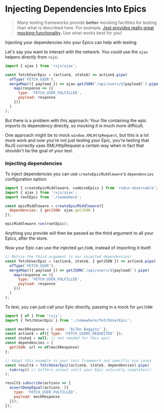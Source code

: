 # Injecting Dependencies Into Epics

> Many testing frameworks provide **better** mocking facilities for testing than what is described here. For example, [Jest provides really great mocking functionality](http://jestjs.io/docs/en/manual-mocks.html). Use what works best for you!

Injecting your dependencies into your Epics can help with testing.

Let's say you want to interact with the network. You could use the `ajax` helpers directly from `rxjs`:

```js
import { ajax } from 'rxjs/ajax';

const fetchUserEpic = (action$, state$) => action$.pipe(
  ofType('FETCH_USER'),
  mergeMap(({ payload }) => ajax.getJSON(`/api/users/${payload}`).pipe(
    map(response => ({
      type: 'FETCH_USER_FULFILLED',
      payload: response
    }))
  )
);
```

But there is a problem with this approach: Your file containing the epic imports its dependency directly, so mocking it is much more difficult.

One approach might be to mock `window.XMLHttpRequest`, but this is a lot more work and now you're not just testing your Epic, you're testing that RxJS correctly uses XMLHttpRequest a certain way when in fact that shouldn't be the goal of your test.

### Injecting dependencies

To inject dependencies you can use `createEpicMiddleware`'s `dependencies` configuration option:

```js
import { createEpicMiddleware, combineEpics } from 'redux-observable';
import { ajax } from 'rxjs/ajax';
import rootEpic from './somewhere';

const epicMiddleware = createEpicMiddleware({
  dependencies: { getJSON: ajax.getJSON }
});

epicMiddleware.run(rootEpic);
```

Anything you provide will then be passed as the third argument to all your Epics, after the store.

Now your Epic can use the injected `getJSON`, instead of importing it itself:

```js
// Notice the third argument is our injected dependencies!
const fetchUserEpic = (action$, state$, { getJSON }) => action$.pipe(
  ofType('FETCH_USER'),
  mergeMap(({ payload }) => getJSON(`/api/users/${payload}`).pipe(
    map(response => ({
      type: 'FETCH_USER_FULFILLED',
      payload: response
    }))
  )
);

```

To test, you can just call your Epic directly, passing in a mock for `getJSON`:

```js
import { of } from 'rxjs';
import { fetchUserEpic } from './somewhere/fetchUserEpic';

const mockResponse = { name: 'Bilbo Baggins' };
const action$ = of({ type: 'FETCH_USERS_REQUESTED' });
const state$ = null; // not needed for this epic
const dependencies = {
  getJSON: url => of(mockResponse)
};

// Adapt this example to your test framework and specific use cases
const result$ = fetchUserEpic(action$, state$, dependencies).pipe(
  toArray() // buffers output until your Epic naturally completes()
);

result$.subscribe(actions => {
  assertDeepEqual(actions, [{
    type: 'FETCH_USER_FULFILLED',
    payload: mockResponse
  }]);
});
```
